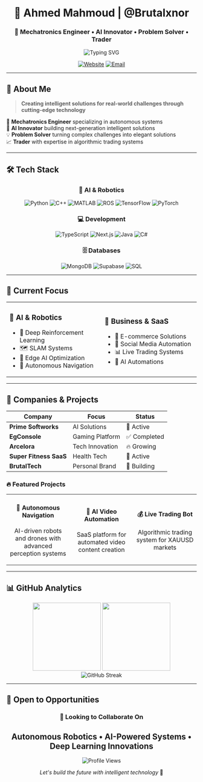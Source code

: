 <div align="center">
  
# 👋 Ahmed Mahmoud | @Brutalxnor
### 🤖 Mechatronics Engineer • AI Innovator • Problem Solver • Trader

<img src="https://readme-typing-svg.herokuapp.com?font=Fira+Code&pause=1000&color=00D9FF&center=true&vCenter=true&width=435&lines=Mechatronics+%26+AI+Engineer;Autonomous+Robotics+Expert;Full-Stack+Developer;SaaS+Entrepreneur" alt="Typing SVG" />

[![Website](https://img.shields.io/badge/-Website-FF6B6B?style=for-the-badge&logo=safari&logoColor=white)](https://primesoftworks.com)
[![Email](https://img.shields.io/badge/-Email-D14836?style=for-the-badge&logo=gmail&logoColor=white)](mailto:ahmedmahmoud.au5@gmail.com)

</div>

---

## 🎯 About Me

> **Creating intelligent solutions for real-world challenges through cutting-edge technology**

🔬 **Mechatronics Engineer** specializing in autonomous systems  
🤖 **AI Innovator** building next-generation intelligent solutions  
💡 **Problem Solver** turning complex challenges into elegant solutions  
📈 **Trader** with expertise in algorithmic trading systems  

---

## 🛠️ Tech Stack

<div align="center">

### 🤖 AI & Robotics
![Python](https://img.shields.io/badge/Python-3776AB?style=for-the-badge&logo=python&logoColor=white)
![C++](https://img.shields.io/badge/C++-00599C?style=for-the-badge&logo=cplusplus&logoColor=white)
![MATLAB](https://img.shields.io/badge/MATLAB-FF6600?style=for-the-badge&logo=matlab&logoColor=white)
![ROS](https://img.shields.io/badge/ROS-22314E?style=for-the-badge&logo=ros&logoColor=white)
![TensorFlow](https://img.shields.io/badge/TensorFlow-FF6F00?style=for-the-badge&logo=tensorflow&logoColor=white)
![PyTorch](https://img.shields.io/badge/PyTorch-EE4C2C?style=for-the-badge&logo=pytorch&logoColor=white)

### 💻 Development
![TypeScript](https://img.shields.io/badge/TypeScript-007ACC?style=for-the-badge&logo=typescript&logoColor=white)
![Next.js](https://img.shields.io/badge/Next.js-000000?style=for-the-badge&logo=nextdotjs&logoColor=white)
![Java](https://img.shields.io/badge/Java-ED8B00?style=for-the-badge&logo=java&logoColor=white)
![C#](https://img.shields.io/badge/C%23-239120?style=for-the-badge&logo=csharp&logoColor=white)

### 🗄️ Databases
![MongoDB](https://img.shields.io/badge/MongoDB-4EA94B?style=for-the-badge&logo=mongodb&logoColor=white)
![Supabase](https://img.shields.io/badge/Supabase-181818?style=for-the-badge&logo=supabase&logoColor=white)
![SQL](https://img.shields.io/badge/SQL-4479A1?style=for-the-badge&logo=mysql&logoColor=white)

</div>

---

## 🚀 Current Focus

<table>
<tr>
<td width="50%">

### 🎯 **AI & Robotics**
- 🧠 Deep Reinforcement Learning
- 🗺️ SLAM Systems
- 🔧 Edge AI Optimization
- 🤖 Autonomous Navigation

</td>
<td width="50%">

### 💼 **Business & SaaS**
- 🛒 E-commerce Solutions
- 📱 Social Media Automation
- 📊 Live Trading Systems
- 🎨 AI Automations

</td>
</tr>
</table>

---

## 🏢 Companies & Projects

<div align="center">

| Company | Focus | Status |
|---------|-------|--------|
| **Prime Softworks** | AI Solutions | 🚀 Active |
| **EgConsole** | Gaming Platform | ✅ Completed |
| **Arcelora** | Tech Innovation | 🔥 Growing |
| **Super Fitness SaaS** | Health Tech | 💪 Active |
| **BrutalTech** | Personal Brand | 🎯 Building |

</div>

### 🔥 Featured Projects

<div align="center">
<table>
<tr>
<td align="center" width="33%">
<h4>🤖 Autonomous Navigation</h4>
<p>AI-driven robots and drones with advanced perception systems</p>
</td>
<td align="center" width="33%">
<h4>🎥 AI Video Automation</h4>
<p>SaaS platform for automated video content creation</p>
</td>
<td align="center" width="33%">
<h4>💰 Live Trading Bot</h4>
<p>Algorithmic trading system for XAUUSD markets</p>
</td>
</tr>
</table>
</div>

---

## 📊 GitHub Analytics

<div align="center">
<img height="180em" src="https://github-readme-stats.vercel.app/api?username=Brutalxnor&show_icons=true&theme=radical&include_all_commits=true&count_private=true"/>
<img height="180em" src="https://github-readme-stats.vercel.app/api/top-langs/?username=Brutalxnor&layout=compact&langs_count=7&theme=radical"/>
</div>

<div align="center">
<img src="https://github-readme-streak-stats.herokuapp.com/?user=Brutalxnor&theme=radical" alt="GitHub Streak" />
</div>

---

## 🎯 Open to Opportunities

<div align="center">

### 🤝 **Looking to Collaborate On**
**Autonomous Robotics** • **AI-Powered Systems** • **Deep Learning Innovations**
---

<img src="https://komarev.com/ghpvc/?username=Brutalxnor&color=blueviolet&style=for-the-badge" alt="Profile Views" />

*Let's build the future with intelligent technology* 🚀

</div>

